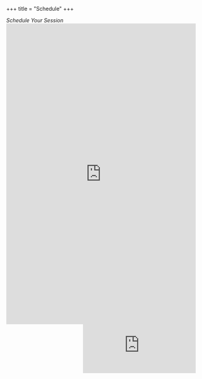 +++
title = "Schedule"
+++
<div class="redsectionhead">
  <div class="w-container">
    <div><em>Schedule Your Session</em>
    </div>
  </div>
</div>
<div class="w-container">
  <div>
    <div class="w-embed w-iframe w-script">
      <iframe src="https://app.acuityscheduling.com/schedule.php?owner=13368018" width="100%" height="800" frameborder="0"></iframe>
      <script src="https://d3gxy7nm8y4yjr.cloudfront.net/js/embed.js" type="text/javascript"></script>
    </div>
  </div>
</div>
<script src="https://gateway.gear.mycelium.com/gear-widget-host.js"></script>
<iframe id="gear-widget" scrolling="no" src="https://gateway.gear.mycelium.com/widgets/abc01d03f6451c5f5c8678fed3c4110d6168672cde871ced6486c9ca82f6dfbd" style="border: none; display: inline-block; height: 130px; min-width: 250px; max-width: 350px; float: right;"></iframe>
